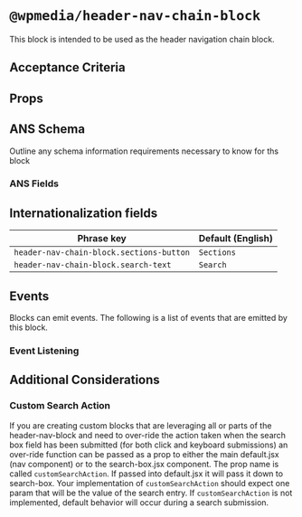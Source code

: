 # `@wpmedia/header-nav-chain-block`

This block is intended to be used as the header navigation chain block.

## Acceptance Criteria

## Props

## ANS Schema

Outline any schema information requirements necessary to know for ths block

### ANS Fields

## Internationalization fields

| Phrase key                               | Default (English) |
| ---------------------------------------- | ----------------- |
| `header-nav-chain-block.sections-button` | `Sections`        |
| `header-nav-chain-block.search-text`     | `Search`          |

## Events

Blocks can emit events. The following is a list of events that are emitted by this block.

### Event Listening

## Additional Considerations

### Custom Search Action

If you are creating custom blocks that are leveraging all or parts of the header-nav-block and need to over-ride the action taken when the search box field has been submitted
(for both click and keyboard submissions) an over-ride function can be passed as a prop to either the main default.jsx (nav component) or to the search-box.jsx component. The prop name is called `customSearchAction`. If passed into default.jsx it will pass it down to search-box. Your implementation of `customSearchAction` should expect one param that will be the value of the search entry. If `customSearchAction` is not implemented, default behavior will occur during a search submission.
